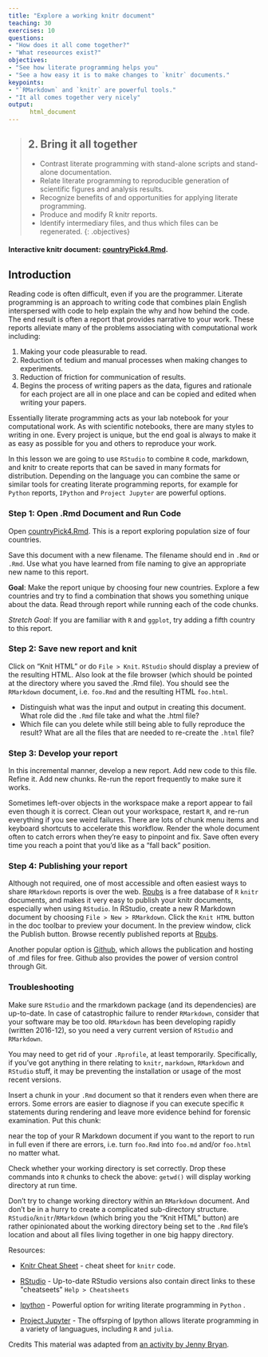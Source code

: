 ```yaml
---
title: "Explore a working knitr document"
teaching: 30
exercises: 10
questions:
- "How does it all come together?"
- "What reseources exist?"
objectives:
- "See how literate programming helps you"
- "See a how easy it is to make changes to `knitr` documents."
keypoints:
- "`RMarkdown` and `knitr` are powerful tools."
- "It all comes together very nicely"
output:  
      html_document
---
```


> ## 2.  Bring it all together
> - Contrast literate programming with stand-alone scripts and stand-alone documentation.
> - Relate literate programming to reproducible generation of scientific figures and analysis results.
> - Recognize benefits of and opportunities for applying literate programming.
> - Produce and modify R knitr reports.
> - Identify intermediary files, and thus which files can be regenerated.
{: .objectives}

#### Interactive knitr document: [countryPick4.Rmd](https://github.com/datacarpentry/rr-literate-programming/blob/gh-pages/files/lit-prog/countryPick4.Rmd).

## Introduction

Reading code is often difficult, even if you are the programmer. Literate programming is an approach to writing code that combines plain English interspersed with code to help explain the why and how behind the code. The end result is often a report that provides narrative to your work. These reports alleviate many of the problems associating with computational work including:

  1. Making your code pleasurable to read.
  1. Reduction of tedium and manual processes when making changes to experiments.
  1. Reduction of friction for communication of results.
  1. Begins the process of writing papers as the data, figures and rationale for each project are all in one place and can be copied and edited when writing your papers.

Essentially literate programming acts as your lab notebook for your computational work. As with scientific notebooks, there are many styles to writing in one. Every project is unique, but the end goal is always to make it as easy as possible for you and others to reproduce your work.

In this lesson we are going to use `RStudio` to combine `R` code, markdown, and knitr to create reports that can be saved in many formats for distribution. Depending on the language you can combine the same or similar tools for creating literate programming reports, for example for `Python` reports, `IPython` and `Project Jupyter` are powerful options.

### Step 1: Open .Rmd Document and Run Code

Open [countryPick4.Rmd](https://github.com/datacarpentry/rr-literate-programming/blob/gh-pages/files/lit-prog/countryPick4.Rmd). This is a report exploring population size of four countries.

Save this document with a new filename. The filename should end in `.Rmd` or `.Rmd`. Use what you have learned from file naming to give an appropriate new name to this report.

**Goal**: Make the report unique by choosing four new countries. Explore a few countries and try to find a combination that shows you something unique about the data. Read through report while running each of the code chunks.

*Stretch Goal*: If you are familiar with `R` and `ggplot`, try adding a fifth country to this report.


### Step 2: Save new report and knit

Click on “Knit HTML” or do `File > Knit`. `RStudio` should display a preview of the resulting HTML. Also look at the file browser (which should be pointed at the directory where you saved the .Rmd file). You should see the `RMarkdown` document, i.e. `foo.Rmd` and the resulting HTML `foo.html`.

- Distinguish what was the input and output in creating this document. What role did the `.Rmd` file take and what the .html file?
- Which file can you delete while still being able to fully reproduce the result? What are all the files that are needed to re-create the `.html` file?

### Step 3: Develop your report

In this incremental manner, develop a new report. Add new code to this file. Refine it. Add new chunks. Re-run the report frequently to make sure it works.

Sometimes left-over objects in the workspace make a report appear to fail even though it is correct. Clean out your workspace, restart `R`, and re-run everything if you see weird failures. There are lots of chunk menu items and keyboard shortcuts to accelerate this workflow. Render the whole document often to catch errors when they’re easy to pinpoint and fix. Save often every time you reach a point that you’d like as a “fall back” position.

### Step 4: Publishing your report

Although not required, one of most accessible and often easiest ways to share `RMarkdown` reports is over the web. [Rpubs](http://rpubs.com/) is a free database of `R` `knitr` documents, and makes it very easy to publish your knitr documents, especially when using `RStudio`. In RStudio, create a new R Markdown document by choosing `File > New > RMarkdown`. Click the `Knit HTML` button in the doc toolbar to preview your document. In the preview window, click the Publish button. Browse recently published reports at [Rpubs](http://rpubs.com/).

Another popular option is [Github](http://github.com/), which allows the publication and hosting of .md files for free. Github also provides the power of version control through Git.

### Troubleshooting

Make sure `RStudio` and the rmarkdown package (and its dependencies) are up-to-date. In case of catastrophic failure to render `RMarkdown`, consider that your software may be too old. `RMarkdown` has been developing rapidly (written 2016-12), so you need a very current version of `RStudio` and `RMarkdown`.

You may need to get rid of your `.Rprofile`, at least temporarily. Specifically, if you’ve got anything in there relating to `knitr`, `markdown`, `RMarkdown` and `RStudio` stuff, it may be preventing the installation or usage of the most recent versions.

Insert a chunk in your `.Rmd` document so that it renders even when there are errors. Some errors are easier to diagnose if you can execute specific `R` statements during rendering and leave more evidence behind for forensic examination. Put this chunk:


near the top of your R Markdown document if you want to the report to run in full even if there are errors, i.e. turn `foo.Rmd` into `foo.md` and/or `foo.html` no matter what.

Check whether your working directory is set correctly. Drop these commands into `R` chunks to check the above: `getwd()` will display working directory at run time.

Don’t try to change working directory within an `RMarkdown` document. And don’t be in a hurry to create a complicated sub-directory structure. `RStudio`/`knitr`/`RMarkdown` (which bring you the “Knit HTML” button) are rather opinionated about the working directory being set to the `.Rmd` file’s location and about all files living together in one big happy directory.

Resources:

- [Knitr Cheat Sheet](http://cran.r-project.org/web/packages/knitr/vignettes/knitr-refcard.pdf) - cheat sheet for `knitr` code.

- [RStudio](https://www.rstudio.com/resources/cheatsheets/) - Up-to-date RStudio versions also contain direct links to these "cheatseets" `Help > Cheatsheets`

- [Ipython](http://ipython.org/notebook.html) - Powerful option for writing literate programming in `Python` .

- [Project Jupyter](http://jupyter.org/) - The offsrping of Ipython allows literate programming in a variety of languagues, including `R` and `julia`.

Credits
This material was adapted from [an activity by Jenny Bryan](http://stat545-ubc.github.io/block007_first-use-rmarkdown.html).
